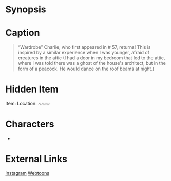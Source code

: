 # Synopsis


# Caption
> “Wardrobe” Charlie, who first appeared in  # 57, returns! This is inspired by a similar experience when I was younger, afraid of creatures in the attic (I had a door in my bedroom that led to the attic, where I was told there was a ghost of the house's architect, but in the form of a peacock. He would dance on the roof beams at night.)

# Hidden Item
Item: 
Location: ~~~~

# Characters
* 

# External Links
[Instagram]()
[Webtoons](https://www.webtoons.com/en/challenge/twistwood-tales/104-wardrobe/viewer?title_no=344740&episode_no=114)